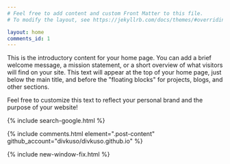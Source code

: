 ```yaml
---
# Feel free to add content and custom Front Matter to this file.
# To modify the layout, see https://jekyllrb.com/docs/themes/#overriding-theme-defaults

layout: home
comments_id: 1 
---
```

This is the introductory content for your home page. You can add a brief welcome message, a mission statement, or a short overview of what visitors will find on your site. This text will appear at the top of your home page, just below the main title, and before the "floating blocks" for projects, blogs, and other sections.

Feel free to customize this text to reflect your personal brand and the purpose of your website!

{% include search-google.html %}

<script src="https://ajax.googleapis.com/ajax/libs/jquery/3.7.1/jquery.min.js"></script>

{% include comments.html element=".post-content" github_account="divkuso/divkuso.github.io" %}

{% include new-window-fix.html %}